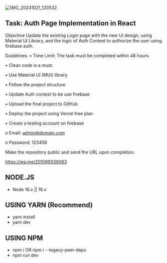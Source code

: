 ![IMG_20241021_120532](https://github.com/user-attachments/assets/a73cf549-2608-430b-b21d-c95e2c4c73f3)

## Task: Auth Page Implementation in React

Objective
Update the existing Login page with the new UI design, using Material UI Library, and the logic of Auth Context to authorize the user using firebase auth.

Guidelines:
•	Time Limit: The task must be completed within 48 hours.

•	Clean code is a must.

•	Use Material UI (MUI) library

•	Follow the project structure

•	Update Auth context to be use firebase

•	Upload the final project to GitHub

•	Deploy the project using Vercel free plan

•	Create a testing account on firebase 

o	Email: admin@domain.com

o	Password: 123456


Make the repository public and send the URL upon completion.

https://wa.me/201099339393

## NODE.JS

- Node 16.x || 18.x

## USING YARN (Recommend)

- yarn install
- yarn dev

## USING NPM

- npm i OR npm i --legacy-peer-deps
- npm run dev
